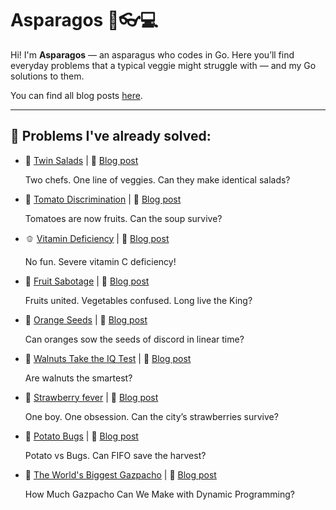 # Asparagos 🥬👓💻

Hi! I'm **Asparagos** — an asparagus who codes in Go.
Here you’ll find everyday problems that a typical veggie might struggle with — and my Go solutions to them.

You can find all blog posts [here](https://dev.to/asparagos).

---

## 🧩 Problems I've already solved:

- 🥗 [Twin Salads](./twin_salads/README.md) | 📖 [Blog post](https://dev.to/asparagos/go-coding-with-asparagos-can-two-chefs-make-twin-salads-4de8)

  Two chefs. One line of veggies. Can they make identical salads?

- 🍅 [Tomato Discrimination](./tomato_discrimination/README.md) | 📖 [Blog post](https://dev.to/asparagos/go-coding-with-asparagos-tomato-discrimination-in-the-soup-queue-4i7)

  Tomatoes are now fruits. Can the soup survive?

- 🫑 [Vitamin Deficiency](./vitamin_deficiency/README.md) | 📖 [Blog post](https://dev.to/asparagos/go-coding-with-asparagos-can-two-veggies-cure-a-vitamin-crisis-56jl)

  No fun. Severe vitamin C deficiency!

- 🍍 [Fruit Sabotage](./fruit_sabotage/README.md) | 📖 [Blog post](https://dev.to/asparagos/go-coding-with-asparagos-can-we-find-the-king-in-o1-space-4fd4)

  Fruits united. Vegetables confused. Long live the King?

- 🍊 [Orange Seeds](./orange_seeds/README.md) | 📖 [Blog post](https://dev.to/asparagos/go-coding-with-asparagos-can-oranges-sow-the-seeds-of-discord-in-linear-time-1643)

  Can oranges sow the seeds of discord in linear time?

- 🌰 [Walnuts Take the IQ Test](./walnut_iq/README.md) | 📖 [Blog post](https://dev.to/asparagos/go-coding-with-asparagos-walnuts-take-the-iq-test-8dl)

  Are walnuts the smartest?

- 🍓 [Strawberry fever](./strawberry_fever/README.md) | 📖 [Blog post](https://dev.to/asparagos/go-coding-with-asparagos-are-strawberries-in-danger-nab)

  One boy. One obsession. Can the city’s strawberries survive?

- 🥔 [Potato Bugs](./potato_bugs/README.md) | 📖 [Blog post](https://dev.to/asparagos/asparagos-vs-potato-bugs-can-he-detect-the-cycle-in-o1-space-1dll)

  Potato vs Bugs. Can FIFO save the harvest?

- 🍅 [The World's Biggest Gazpacho](./worlds_biggest_gazpacho/README.md) | 📖 [Blog post]()

  How Much Gazpacho Can We Make with Dynamic Programming?

